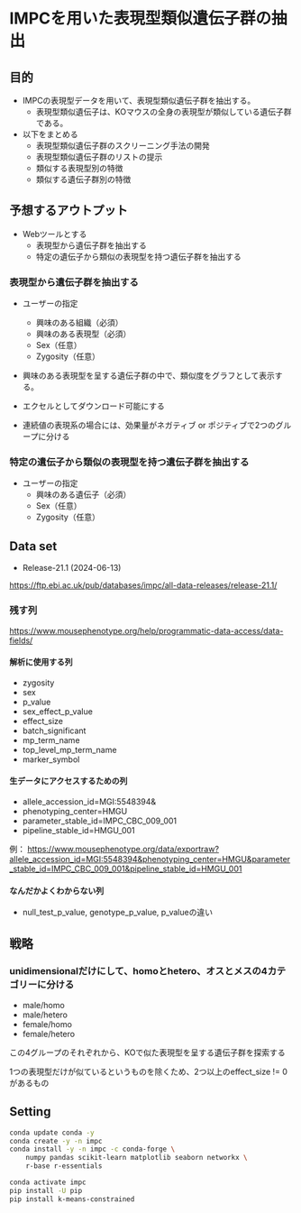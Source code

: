 # IMPCを用いた表現型類似遺伝子群の抽出

## 目的

- IMPCの表現型データを用いて、表現型類似遺伝子群を抽出する。
  - 表現型類似遺伝子は、KOマウスの全身の表現型が類似している遺伝子群である。
- 以下をまとめる
  - 表現型類似遺伝子群のスクリーニング手法の開発
  - 表現型類似遺伝子群のリストの提示
  - 類似する表現型別の特徴
  - 類似する遺伝子群別の特徴

## 予想するアウトプット

- Webツールとする
  - 表現型から遺伝子群を抽出する
  - 特定の遺伝子から類似の表現型を持つ遺伝子群を抽出する

### 表現型から遺伝子群を抽出する
- ユーザーの指定
  - 興味のある組織（必須）
  - 興味のある表現型（必須）
  - Sex（任意）
  - Zygosity（任意）

- 興味のある表現型を呈する遺伝子群の中で、類似度をグラフとして表示する。
- エクセルとしてダウンロード可能にする

- 連続値の表現系の場合には、効果量がネガティブ or ポジティブで2つのグループに分ける

### 特定の遺伝子から類似の表現型を持つ遺伝子群を抽出する
- ユーザーの指定
  - 興味のある遺伝子（必須）
  - Sex（任意）
  - Zygosity（任意）


## Data set

- Release-21.1 (2024-06-13)

https://ftp.ebi.ac.uk/pub/databases/impc/all-data-releases/release-21.1/

### 残す列

https://www.mousephenotype.org/help/programmatic-data-access/data-fields/

#### 解析に使用する列
- zygosity
- sex
- p_value
- sex_effect_p_value
- effect_size
- batch_significant
- mp_term_name
- top_level_mp_term_name
- marker_symbol

#### 生データにアクセスするための列

- allele_accession_id=MGI:5548394&
- phenotyping_center=HMGU
- parameter_stable_id=IMPC_CBC_009_001
- pipeline_stable_id=HMGU_001

例： https://www.mousephenotype.org/data/exportraw?allele_accession_id=MGI:5548394&phenotyping_center=HMGU&parameter_stable_id=IMPC_CBC_009_001&pipeline_stable_id=HMGU_001

#### なんだかよくわからない列
- null_test_p_value, genotype_p_value, p_valueの違い

## 戦略

### unidimensionalだけにして、homoとhetero、オスとメスの4カテゴリーに分ける
- male/homo
- male/hetero
- female/homo
- female/hetero

この4グループのそれぞれから、KOで似た表現型を呈する遺伝子群を探索する

1つの表現型だけが似ているというものを除くため、2つ以上のeffect_size != 0があるもの



## Setting

```bash
conda update conda -y
conda create -y -n impc
conda install -y -n impc -c conda-forge \
    numpy pandas scikit-learn matplotlib seaborn networkx \
    r-base r-essentials

conda activate impc
pip install -U pip
pip install k-means-constrained
```
